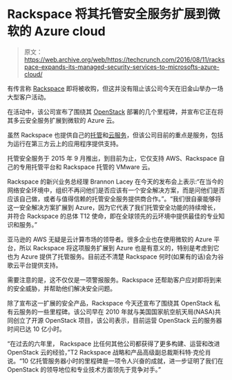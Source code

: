 # Rackspace 将其托管安全服务扩展到微软的 Azure cloud 

> 原文：<https://web.archive.org/web/https://techcrunch.com/2016/08/11/rackspace-expands-its-managed-security-services-to-microsofts-azure-cloud/>

有传言称 [Rackspace](https://web.archive.org/web/20221206045317/https://www.rackspace.com/en-us) 即将被收购，但这并没有阻止该公司今天在旧金山举办一场大型客户活动。

在活动中，该公司宣布了围绕其 [OpenStack](https://web.archive.org/web/20221206045317/http://www.openstack.org/) 部署的几个里程碑，并宣布它正在将其多云安全服务扩展到微软的 Azure 云。

虽然 Rackspace 也提供自己的[托管](https://web.archive.org/web/20221206045317/https://www.rackspace.com/managed-hosting)和[云服务](https://web.archive.org/web/20221206045317/https://www.rackspace.com/cloud)，但该公司目前的重点是服务，包括为运行在第三方云上的应用程序提供支持。

托管安全服务于 2015 年 9 月推出，到目前为止，它仅支持 AWS、Rackspace 自己的专用托管平台和 Rackspace 托管的 VMware 云。

Rackspace 的新兴业务总经理 Brannon Lacey 在今天的发布会上表示:“在当今的网络安全环境中，组织不再问他们是否应该有一个安全解决方案，而是问他们是否应该自己做，或者与值得信赖的托管安全服务提供商合作。”。“我们很自豪能够将这一安全解决方案扩展到 Azure，因为它代表了我们托管安全功能的持续增长，并符合 Rackspace 的总体 T12 使命，即在全球领先的云环境中提供最佳的专业知识和服务。”

亚马逊的 AWS 无疑是云计算市场的领导者。很多企业也在使用微软的 Azure 平台，所以 Rackspace 将这项服务扩展到 Azure 也是有意义的，特别是考虑到它也为 Azure 提供了托管服务。目前还不清楚 Rackspace 何时(如果有的话)会为谷歌云平台提供支持。

需要注意的是，这不仅仅是一项警报服务。Rackspace 还帮助客户应对即将到来的安全威胁，并帮助他们解决安全问题。

除了宣布这一扩展的安全产品，Rackspace 今天还宣布了围绕其 OpenStack 私有云服务的一些里程碑。该公司早在 2010 年就与美国国家航空航天局(NASA)共同创立了开源 OpenStack 项目，该公司表示，目前运营 OpenStack 云的服务器时间已达 10 亿小时。

“在过去的六年里， Rackspace 比任何其他公司都获得了更多构建、运营和改进 OpenStack 云的经验，”T2 Rackspace 战略和产品高级副总裁斯科特·克伦肖说。“10 亿托管服务器小时的里程碑是一项令人兴奋的成就，进一步证明了我们在 OpenStack 的领导地位和专业技术方面领先于竞争对手。”